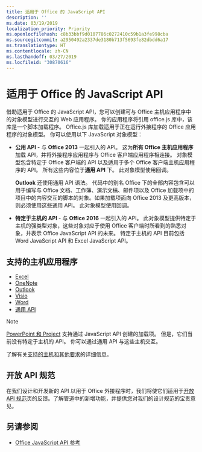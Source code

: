 ```yaml
---
title: 适用于 Office 的 JavaScript API
description: ''
ms.date: 03/19/2019
localization_priority: Priority
ms.openlocfilehash: c8b33bbf9d0107786c0272410c59b1a3fe998cba
ms.sourcegitcommit: a2950492a2337de3180b713f5693fe82dbdd6a17
ms.translationtype: HT
ms.contentlocale: zh-CN
ms.lasthandoff: 03/27/2019
ms.locfileid: "30870616"
---
```

# <a name="javascript-api-for-office"></a>适用于 Office 的 JavaScript API

借助适用于 Office 的 JavaScript API，您可以创建可与 Office 主机应用程序中的对象模型进行交互的 Web 应用程序。 你的应用程序将引用 office.js 库中，该库是一个脚本加载程序。 Office.js 库加载适用于正在运行外接程序的 Office 应用程序的对象模型。 你可以使用以下 JavaScript 对象模型：

- **公用 API** - 与 **Office 2013** 一起引入的 API。 这为**所有 Office 主机应用程序**加载 API，并将外接程序应用程序与 Office 客户端应用程序相连接。 对象模型包含特定于 Office 客户端的 API 以及适用于多个 Office 客户端主机应用程序的 API。 所有这些内容位于**通用 API** 下。 此对象模型使用回调。 

  **Outlook** 还使用通用 API 语法。 代码中的别名 Office 下的全部内容包含可以用于编写与 Office 文档、工作簿、演示文稿、邮件项以及 Office 加载项中的项目中的内容交互的脚本的对象。如果加载项面向 Office 2013 及更高版本，则必须使用这些通用 API。 此对象模型使用回调。

- **特定于主机的 API** - 与 **Office 2016** 一起引入的 API。 此对象模型提供特定于主机的强类型对象，这些对象对应于使用 Office 客户端时所看到的熟悉对象，并表示 Office JavaScript API 的未来。 特定于主机的 API 目前包括 Word JavaScript API 和 Excel JavaScript API。

## <a name="supported-host-applications"></a>支持的主机应用程序

- [Excel](overview/excel-add-ins-reference-overview.md)
- [OneNote](overview/onenote-add-ins-javascript-reference.md)
- [Outlook](requirement-sets/outlook-api-requirement-sets.md)
- [Visio](overview/visio-javascript-reference-overview.md)
- [Word](overview/word-add-ins-reference-overview.md)
- [通用 API](requirement-sets/office-add-in-requirement-sets.md)

> [!NOTE] 
> [PowerPoint 和 Project](requirement-sets/powerpoint-and-project-note.md) 支持通过 JavaScript API 创建的加载项。 但是，它们当前没有特定于主机的 API。 你可以通过通用 API 与这些主机交互。

了解有关[支持的主机和其他要求](../concepts/requirements-for-running-office-add-ins.md)的详细信息。

## <a name="open-api-specifications"></a>开放 API 规范

在我们设计和开发新的 API 以用于 Office 外接程序时，我们将使它们适用于[开放 API 规范](openspec.md)页的反馈。了解管道中的新增功能，并提供您对我们的设计规范的宝贵意见。

## <a name="see-also"></a>另请参阅

- [Office JavaScript API 参考](/javascript/api/overview/office)
